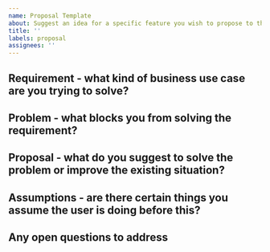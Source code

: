 ```yaml
---
name: Proposal Template
about: Suggest an idea for a specific feature you wish to propose to the community for comment
title: ''
labels: proposal
assignees: ''
---
```


<!--
Welcome to the OpenSearch project! 👋🎉


 - Please be respectful and considerate of others when commenting on issues.
 - Search for existing issues before creating duplicate proposals
 - Try to provide as much detail as possible
 - Please delete the comments before posting 
 - When opening a feature request you should expect to contribute a solution or part of this to make it a reality. 
 - Think of this like a requirements doc a product manager may fill out but with less rigor typically

- If you only have a question, you may get a faster response by asking in the forum.
    https://discuss.opendistrocommunity.dev/c/forking-elasticsearch-kibana/50
    (but please don't double post)
-->

## Requirement - what kind of business use case are you trying to solve?
<!-- What is the business case or user reason for you wanting to build this feature or capability? -->
<!-- required section -->

## Problem - what blocks you from solving the requirement?
<!-- What is the impact of you not having this feature, what blocks you from solving a specific problem? -->
<!-- required section -->

## Proposal - what do you suggest to solve the problem or improve the existing situation?
<!-- It's okay if you don't have one here, but if there is a workaround or other way this could be solved please suggest it here-->

## Assumptions - are there certain things you assume the user is doing before this?
<!-- With this proposal are you making some assumptions about the user or the specific situation? -->
<!-- It's ok if you don't have one. -->

## Any open questions to address
<!-- Add any other questions you would like the community to address? -->
